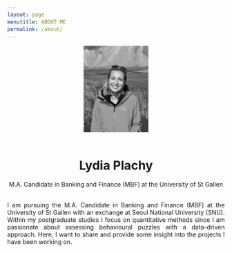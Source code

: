 ```yaml
---
layout: page
menutitle: ABOUT ME
permalink: /about/
---
```


<center>
  
<img src="/images/Photo_Informal43.jpeg" alt="Informal Photo" style="height: 200px; width:150px;"/>
<br><br>
  <h1>Lydia Plachy </h1>
  <body> M.A. Candidate in Banking and Finance (MBF) at the University of St Gallen </body>
  <br><br>
<p align="justify">
I am pursuing the M.A. Candidate in Banking and Finance (MBF) at the University of St Gallen with an exchange at Seoul National University (SNU). Within my postgraduate studies I focus on quantitative methods since I am passionate about assessing behavioural puzzles with a data-driven approach. Here, I want to share and provide some insight into the projects I have been working on.
</p>

</center> 

